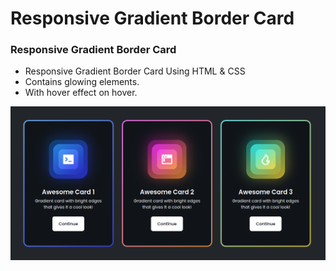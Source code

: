 # Responsive Gradient Border Card
### Responsive Gradient Border Card

- Responsive Gradient Border Card Using HTML & CSS
- Contains glowing elements.
- With hover effect on hover.

![preview img](/preview.png)
